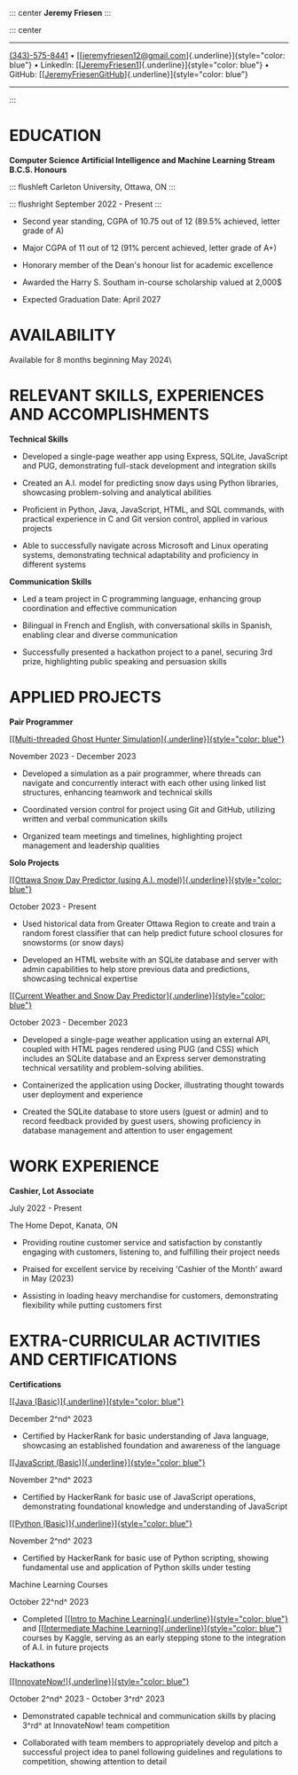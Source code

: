 ::: center
**Jeremy Friesen**
:::

::: center
  -------------------------------------------- ---------------------------------------------------------------------------- ------------------------------------------------------------------------------------------------------------------------ ------------------------------------------------------------------------------------------------------------
   [(343)-575-8441](tel:3435758441) $\bullet$   [[<jeremyfriesen12@gmail.com>]{.underline}]{style="color: blue"} $\bullet$   LinkedIn: [[[JeremyFriesen1](https://www.linkedin.com/in/jeremyfriesen1/)]{.underline}]{style="color: blue"} $\bullet$   GitHub: [[[JeremyFriesenGitHub](https://github.com/JeremyFriesenGitHub)]{.underline}]{style="color: blue"}
  -------------------------------------------- ---------------------------------------------------------------------------- ------------------------------------------------------------------------------------------------------------------------ ------------------------------------------------------------------------------------------------------------
:::

# EDUCATION

**Computer Science Artificial Intelligence and Machine Learning Stream
B.C.S. Honours**

::: flushleft
Carleton University, Ottawa, ON
:::

::: flushright
September 2022 - Present
:::

-   Second year standing, CGPA of 10.75 out of 12 (89.5% achieved,
    letter grade of A)

-   Major CGPA of 11 out of 12 (91% percent achieved, letter grade of
    A+)

-   Honorary member of the Dean's honour list for academic excellence

-   Awarded the Harry S. Southam in-course scholarship valued at 2,000\$

-   Expected Graduation Date: April 2027

# AVAILABILITY

Available for 8 months beginning May 2024\

# RELEVANT SKILLS, EXPERIENCES AND ACCOMPLISHMENTS 

**Technical Skills**

-   Developed a single-page weather app using Express, SQLite,
    JavaScript and PUG, demonstrating full-stack development and
    integration skills

-   Created an A.I. model for predicting snow days using Python
    libraries, showcasing problem-solving and analytical abilities

-   Proficient in Python, Java, JavaScript, HTML, and SQL commands, with
    practical experience in C and Git version control, applied in
    various projects

-   Able to successfully navigate across Microsoft and Linux operating
    systems, demonstrating technical adaptability and proficiency in
    different systems

**Communication Skills**

-   Led a team project in C programming language, enhancing group
    coordination and effective communication

-   Bilingual in French and English, with conversational skills in
    Spanish, enabling clear and diverse communication

-   Successfully presented a hackathon project to a panel, securing 3rd
    prize, highlighting public speaking and persuasion skills

# APPLIED PROJECTS

**Pair Programmer**

[[[Multi-threaded Ghost Hunter
Simulation]{.underline}]{style="color: blue"}](https://github.com/JeremyFriesenGitHub/Multi-threaded-Ghost-Hunter-Simulation)

November 2023 - December 2023

-   Developed a simulation as a pair programmer, where threads can
    navigate and concurrently interact with each other using linked list
    structures, enhancing teamwork and technical skills

-   Coordinated version control for project using Git and GitHub,
    utilizing written and verbal communication skills

-   Organized team meetings and timelines, highlighting project
    management and leadership qualities

**Solo Projects**

[[[Ottawa Snow Day Predictor (using A.I.
model)]{.underline}]{style="color: blue"}](https://github.com/JeremyFriesenGitHub/A.I.-Snow-Day-Predictor)

October 2023 - Present

-   Used historical data from Greater Ottawa Region to create and train
    a random forest classifier that can help predict future school
    closures for snowstorms (or snow days)

-   Developed an HTML website with an SQLite database and server with
    admin capabilities to help store previous data and predictions,
    showcasing technical expertise

[[[Current Weather and Snow Day
Predictor]{.underline}]{style="color: blue"}](https://github.com/JeremyFriesenGitHub/Weather-App-and-Snow-day-Project)

October 2023 - December 2023

-   Developed a single-page weather application using an external API,
    coupled with HTML pages rendered using PUG (and CSS) which includes
    an SQLite database and an Express server demonstrating technical
    versatility and problem-solving abilities.

-   Containerized the application using Docker, illustrating thought
    towards user deployment and experience

-   Created the SQLite database to store users (guest or admin) and to
    record feedback provided by guest users, showing proficiency in
    database management and attention to user engagement

# WORK EXPERIENCE

**Cashier, Lot Associate**

July 2022 - Present

The Home Depot, Kanata, ON

-   Providing routine customer service and satisfaction by constantly
    engaging with customers, listening to, and fulfilling their project
    needs

-   Praised for excellent service by receiving 'Cashier of the Month'
    award in May (2023)

-   Assisting in loading heavy merchandise for customers, demonstrating
    flexibility while putting customers first

# EXTRA-CURRICULAR ACTIVITIES AND CERTIFICATIONS

**Certifications**

[[[Java
(Basic)]{.underline}]{style="color: blue"}](https://www.hackerrank.com/certificates/fbcafb873c96)

December 2^nd^ 2023

-   Certified by HackerRank for basic understanding of Java language,
    showcasing an established foundation and awareness of the language

[[[JavaScript
(Basic)]{.underline}]{style="color: blue"}](https://www.hackerrank.com/certificates/b4b9cb2f4e4a)

November 2^nd^ 2023

-   Certified by HackerRank for basic use of JavaScript operations,
    demonstrating foundational knowledge and understanding of JavaScript

[[[Python
(Basic)]{.underline}]{style="color: blue"}](https://www.hackerrank.com/certificates/4a8e6ae17626)

November 2^nd^ 2023

-   Certified by HackerRank for basic use of Python scripting, showing
    fundamental use and application of Python skills under testing

Machine Learning Courses

October 22^nd^ 2023

-   Completed [[[Intro to Machine
    Learning]{.underline}]{style="color: blue"}](https://www.kaggle.com/learn/certification/jeremyfriesen123/intro-to-machine-learning)
    and [[[Intermediate Machine
    Learning]{.underline}]{style="color: blue"}](https://www.kaggle.com/learn/certification/jeremyfriesen123/intermediate-machine-learning)
    courses by Kaggle, serving as an early stepping stone to the
    integration of A.I. in future projects

**Hackathons**

[[[InnovateNow!]{.underline}]{style="color: blue"}](https://github.com/JeremyFriesenGitHub/InnovateNow)

October 2^nd^ 2023 - October 3^rd^ 2023

-   Demonstrated capable technical and communication skills by placing
    3^rd^ at InnovateNow! team competition

-   Collaborated with team members to appropriately develop and pitch a
    successful project idea to panel following guidelines and
    regulations to competition, showing attention to detail
